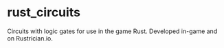 # rust_circuits
Circuits with logic gates for use in the game Rust. Developed in-game and on Rustrician.io.
